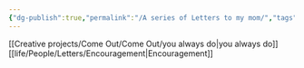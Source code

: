 ```yaml
---
{"dg-publish":true,"permalink":"/A series of Letters to my mom/","tags":["letter","person/mom","list"]}
---
```


[[Creative projects/Come Out/Come Out/you always do\|you always do]]
[[life/People/Letters/Encouragement\|Encouragement]]

